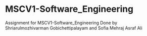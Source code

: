 # MSCV1-Software_Engineering

Assignment for MSCV1-Software_Engineering 
Done by Shriarulmozhivarman Gobichettipalayam and Sofia Mehraj Asraf Ali

